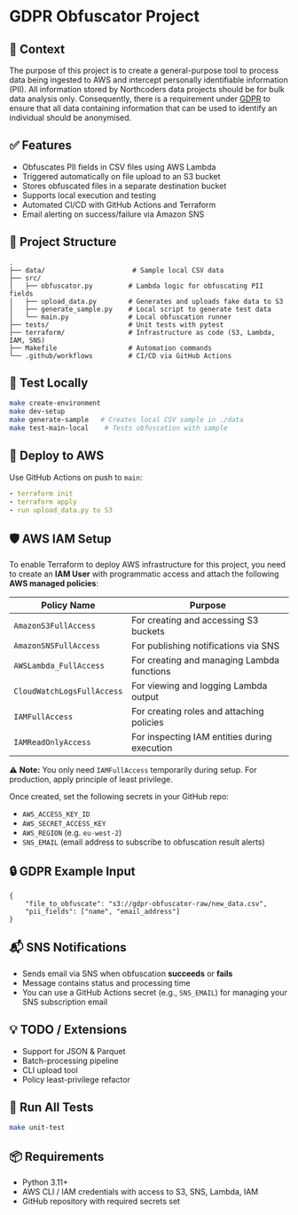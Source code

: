 # GDPR Obfuscator Project

## 📜 Context
The purpose of this project is to create a general-purpose tool to process data being ingested to AWS and intercept personally identifiable information (PII). All information stored by Northcoders data projects should be for bulk data analysis only. Consequently, there is a requirement under [GDPR](https://ico.org.uk/media/for-organisations/guide-to-data-protection/guide-to-the-general-data-protection-regulation-gdpr-1-1.pdf) to ensure that all data containing information that can be used to identify an individual should be anonymised. 

## ✅ Features
- Obfuscates PII fields in CSV files using AWS Lambda
- Triggered automatically on file upload to an S3 bucket
- Stores obfuscated files in a separate destination bucket
- Supports local execution and testing
- Automated CI/CD with GitHub Actions and Terraform
- Email alerting on success/failure via Amazon SNS

## 🧱 Project Structure
```
.
├── data/                      # Sample local CSV data
├── src/
│   ├── obfuscator.py         # Lambda logic for obfuscating PII fields
│   ├── upload_data.py        # Generates and uploads fake data to S3
│   ├── generate_sample.py    # Local script to generate test data
│   └── main.py               # Local obfuscation runner
├── tests/                    # Unit tests with pytest
├── terraform/                # Infrastructure as code (S3, Lambda, IAM, SNS)
├── Makefile                  # Automation commands
└── .github/workflows         # CI/CD via GitHub Actions
```

## 🧪 Test Locally
```bash
make create-environment
make dev-setup
make generate-sample   # Creates local CSV sample in ./data
make test-main-local    # Tests obfuscation with sample
```

## 🚀 Deploy to AWS
Use GitHub Actions on push to `main`:
```yaml
- terraform init
- terraform apply
- run upload_data.py to S3
```

## 🛡️ AWS IAM Setup
To enable Terraform to deploy AWS infrastructure for this project, you need to create an **IAM User** with programmatic access and attach the following **AWS managed policies**:

| Policy Name             | Purpose                          |
|-------------------------|----------------------------------|
| `AmazonS3FullAccess`    | For creating and accessing S3 buckets |
| `AmazonSNSFullAccess`   | For publishing notifications via SNS |
| `AWSLambda_FullAccess`  | For creating and managing Lambda functions |
| `CloudWatchLogsFullAccess` | For viewing and logging Lambda output |
| `IAMFullAccess`         | For creating roles and attaching policies |
| `IAMReadOnlyAccess`     | For inspecting IAM entities during execution |

⚠️ **Note:** You only need `IAMFullAccess` temporarily during setup. For production, apply principle of least privilege.

Once created, set the following secrets in your GitHub repo:

- `AWS_ACCESS_KEY_ID`
- `AWS_SECRET_ACCESS_KEY`
- `AWS_REGION` (e.g. `eu-west-2`)
- `SNS_EMAIL` (email address to subscribe to obfuscation result alerts)

## 🔒 GDPR Example Input
```
{
    "file_to_obfuscate": "s3://gdpr-obfuscator-raw/new_data.csv",
    "pii_fields": ["name", "email_address"]
}
```

## 📬 SNS Notifications
- Sends email via SNS when obfuscation **succeeds** or **fails**
- Message contains status and processing time
- You can use a GitHub Actions secret (e.g., `SNS_EMAIL`) for managing your SNS subscription email

## 💡 TODO / Extensions
- Support for JSON & Parquet
- Batch-processing pipeline
- CLI upload tool
- Policy least-privilege refactor

## 🧪 Run All Tests
```bash
make unit-test
```

## 📦 Requirements
- Python 3.11+
- AWS CLI / IAM credentials with access to S3, SNS, Lambda, IAM
- GitHub repository with required secrets set


